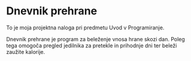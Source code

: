 # Dnevnik prehrane
To je moja projektna naloga pri predmetu Uvod v Programiranje.

Dnevnik prehrane je program za beleženje vnosa hrane skozi dan. Poleg tega omogoča pregled jedilnika za pretekle in prihodnje dni ter beleži zaužite kalorije. 

